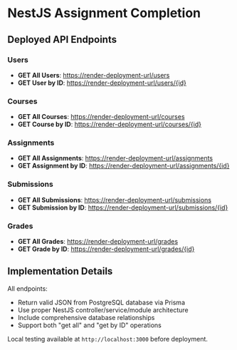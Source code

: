 # NestJS Assignment Completion

## Deployed API Endpoints

### Users
- **GET All Users**: [https://render-deployment-url/users](https://render-deployment-url/users)
- **GET User by ID**: [https://render-deployment-url/users/{id}](https://render-deployment-url/users/{id})

### Courses
- **GET All Courses**: [https://render-deployment-url/courses](https://render-deployment-url/courses)
- **GET Course by ID**: [https://render-deployment-url/courses/{id}](https://render-deployment-url/courses/{id})

### Assignments
- **GET All Assignments**: [https://render-deployment-url/assignments](https://render-deployment-url/assignments)
- **GET Assignment by ID**: [https://render-deployment-url/assignments/{id}](https://render-deployment-url/assignments/{id})

### Submissions
- **GET All Submissions**: [https://render-deployment-url/submissions](https://render-deployment-url/submissions)
- **GET Submission by ID**: [https://render-deployment-url/submissions/{id}](https://render-deployment-url/submissions/{id})

### Grades
- **GET All Grades**: [https://render-deployment-url/grades](https://render-deployment-url/grades)
- **GET Grade by ID**: [https://render-deployment-url/grades/{id}](https://render-deployment-url/grades/{id})

## Implementation Details

All endpoints:
- Return valid JSON from PostgreSQL database via Prisma
- Use proper NestJS controller/service/module architecture
- Include comprehensive database relationships
- Support both "get all" and "get by ID" operations

Local testing available at `http://localhost:3000` before deployment.